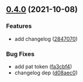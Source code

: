 ## [0.4.0](https://github.com/Diamondlord/Anydo/compare/0.3.0...0.4.0) (2021-10-08)


### Features

* add changelog ([2847070](https://github.com/Diamondlord/Anydo/commit/2847070c723734d8d99a2cc8159c99c1a3690e22))


### Bug Fixes

* add pat token ([fa3cbf4](https://github.com/Diamondlord/Anydo/commit/fa3cbf4086ddad32ede33cf9c0a475748d4e71b9))
* changelog dep ([d08aec0](https://github.com/Diamondlord/Anydo/commit/d08aec032a55c6ba5fc517deb88d6dbf15a895aa))
